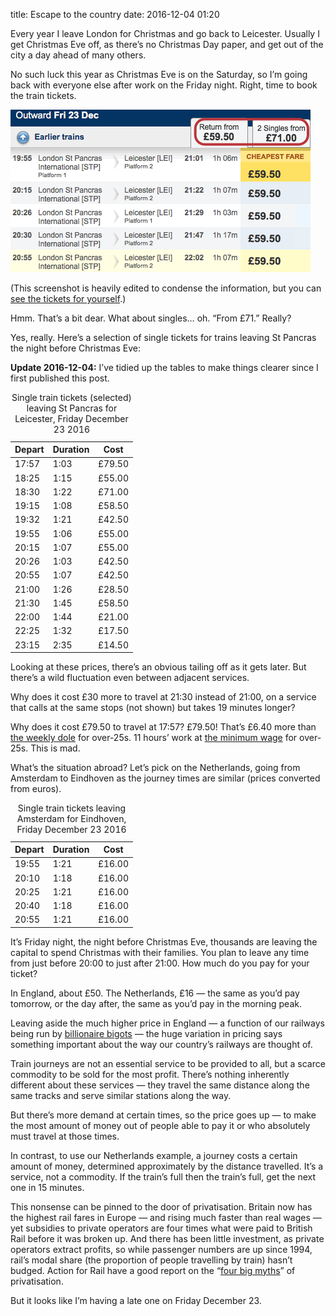 title: Escape to the country
date: 2016-12-04 01:20

Every year I leave London for Christmas and go back to Leicester. Usually I get Christmas Eve off, as there’s no Christmas Day paper, and get out of the city a day ahead of many others.

No such luck this year as Christmas Eve is on the Saturday, so I’m going back with everyone else after work on the Friday night. Right, time to book the train tickets.

<img src="/images/2016-12-03-train-tickets.gif"
     alt="An edited screenshot showing return tickets all costing £59.50."
     width=480
     height=260
     >

(This screenshot is heavily edited to condense the information, but you can [see the tickets for yourself][xmas-trains].)

Hmm. That’s a bit dear. What about singles… oh. “From £71.” Really?

[xmas-trains]: http://ojp.nationalrail.co.uk/service/timesandfares/STP/LEI/231216/2000/dep/271216/1200/dep

Yes, really. Here’s a selection of single tickets for trains leaving St Pancras the night before Christmas Eve:

<div class="flag">
  <p><strong>Update <time>2016-12-04</time>:</strong> I’ve tidied up the tables to make things clearer since I first published this post.</p>
</div>

<table>
  <caption>Single train tickets (selected) leaving St Pancras for Leicester, Friday December 23 2016</caption>
  <thead>
    <tr>
      <th>Depart</th> <th>Duration</th> <th>Cost</th>
    </tr>
  </thead>
  <tbody>
    <tr>
      <td>17:57</td> <td>1:03</td> <td>£79.50</td>
    </tr>
    <tr>
      <td>18:25</td> <td>1:15</td> <td>£55.00</td>
    </tr>
    <tr>
      <td>18:30</td> <td>1:22</td> <td>£71.00</td>
    </tr>
    <tr>
      <td>19:15</td> <td>1:08</td> <td>£58.50</td>
    </tr>
    <tr>
      <td>19:32</td> <td>1:21</td> <td>£42.50</td>
    </tr>
    <tr>
      <td>19:55</td> <td>1:06</td> <td>£55.00</td>
    </tr>
    <tr>
      <td>20:15</td> <td>1:07</td> <td>£55.00</td>
    </tr>
    <tr>
      <td>20:26</td> <td>1:03</td> <td>£42.50</td>
    </tr>
    <tr>
      <td>20:55</td> <td>1:07</td> <td>£42.50</td>
    </tr>
    <tr>
      <td>21:00</td> <td>1:26</td> <td>£28.50</td>
    </tr>
    <tr>
      <td>21:30</td> <td>1:45</td> <td>£58.50</td>
    </tr>
    <tr>
      <td>22:00</td> <td>1:44</td> <td>£21.00</td>
    </tr>
    <tr>
      <td>22:25</td> <td>1:32</td> <td>£17.50</td>
    </tr>
    <tr>
      <td>23:15</td> <td>2:35</td> <td>£14.50</td>
    </tr>
  </tbody>
</table>

Looking at these prices, there’s an obvious tailing off as it gets later. But there’s a wild fluctuation even between adjacent services.

Why does it cost £30 more to travel at 21:30 instead of 21:00, on a service that calls at the same stops (not shown) but takes 19 minutes longer?

Why does it cost £79.50 to travel at 17:57? £79.50! That’s £6.40 more than [the weekly dole][jsa] for over-25s. 11 hours’ work at [the minimum wage][minw] for over-25s. This is mad.

[jsa]: https://www.gov.uk/jobseekers-allowance/overview
[minw]: https://www.gov.uk/national-minimum-wage-rates

What’s the situation abroad? Let’s pick on the Netherlands, going from Amsterdam to Eindhoven as the journey times are similar (prices converted from euros).

<table>
  <caption>Single train tickets leaving Amsterdam for Eindhoven, Friday December 23 2016</caption>
  <thead>
    <tr>
      <th>Depart</th> <th>Duration</th> <th>Cost</th>
    </tr>
  </thead>
  <tbody>
    <tr>
      <td>19:55</td> <td>1:21</td> <td>£16.00</td>
    </tr>
    <tr>
      <td>20:10</td> <td>1:18</td> <td>£16.00</td>
    </tr>
    <tr>
      <td>20:25</td> <td>1:21</td> <td>£16.00</td>
    </tr>
    <tr>
      <td>20:40</td> <td>1:18</td> <td>£16.00</td>
    </tr>
    <tr>
      <td>20:55</td> <td>1:21</td> <td>£16.00</td>
    </tr>
  </tbody>
</table>

It’s Friday night, the night before Christmas Eve, thousands are leaving the capital to spend Christmas with their families. You plan to leave any time from just before 20:00 to just after 21:00. How much do you pay for your ticket?

In England, about £50. The Netherlands, £16 — the same as you’d pay tomorrow, or the day after, the same as you’d pay in the morning peak.

Leaving aside the much higher price in England — a function of our railways being run by [billionaire bigots][souter] — the huge variation in pricing says something important about the way our country’s railways are thought of.

[souter]: https://en.wikipedia.org/wiki/Brian_Souter

Train journeys are not an essential service to be provided to all, but a scarce commodity to be sold for the most profit. There’s nothing inherently different about these services — they travel the same distance along the same tracks and serve similar stations along the way.

But there’s more demand at certain times, so the price goes up — to make the most amount of money out of people able to pay it or who absolutely must travel at those times.

In contrast, to use our Netherlands example, a journey costs a certain amount of money, determined approximately by the distance travelled. It’s a service, not a commodity. If the train’s full then the train’s full, get the next one in 15 minutes.

This nonsense can be pinned to the door of privatisation. Britain now has the highest rail fares in Europe — and rising much faster than real wages — yet subsidies to private operators are four times what were paid to British Rail before it was broken up. And there has been little investment, as private operators extract profits, so while passenger numbers are up since 1994, rail’s modal share (the proportion of people travelling by train) hasn’t budged. Action for Rail have a good report on the “[four big myths][afr]” of privatisation.

[afr]: http://actionforrail.wpengine.com/wp-content/uploads/2015/06/Four_Big_Myths_Rail_Privatisation_Report_2015_LR.pdf

But it looks like I’m having a late one on Friday December 23.
